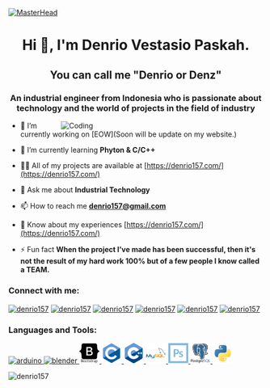 [![MasterHead](https://i.postimg.cc/76xN9shL/image.png)](https://denrio157.com)
<h1 align="center">Hi 👋, I'm Denrio Vestasio Paskah.</h1>
<h2 align="center">You can call me "Denrio or Denz"</h2>
<h3 align="center">An industrial engineer from Indonesia who is passionate about technology and the world of projects in the field of industry</h3>
<img align="right" alt="Coding" width="400" src="https://clipart-library.com/images_k/construction-worker-silhouette-vector/construction-worker-silhouette-vector-4.png">


- 🔭 I’m currently working on [EOW](Soon will be update on my website.)

- 🌱 I’m currently learning **Phyton & C/C++**

- 👨‍💻 All of my projects are available at [https://denrio157.com/](https://denrio157.com/)

- 💬 Ask me about **Industrial Technology**

- 📫 How to reach me **denrio157@gmail.com**

- 📄 Know about my experiences [https://denrio157.com/](https://denrio157.com/)

- ⚡ Fun fact **When the project I've made has been successful, then it's not the result of my hard work 100% but of a few people I know called a TEAM.**

<h3 align="left">Connect with me:</h3>
<p align="left">
<a href="https://twitter.com/denrio157" target="blank"><img align="center" src="https://raw.githubusercontent.com/rahuldkjain/github-profile-readme-generator/master/src/images/icons/Social/twitter.svg" alt="denrio157" height="30" width="40" /></a>
<a href="https://linkedin.com/in/denrio157" target="blank"><img align="center" src="https://raw.githubusercontent.com/rahuldkjain/github-profile-readme-generator/master/src/images/icons/Social/linked-in-alt.svg" alt="denrio157" height="30" width="40" /></a>
<a href="https://fb.com/denrio157" target="blank"><img align="center" src="https://raw.githubusercontent.com/rahuldkjain/github-profile-readme-generator/master/src/images/icons/Social/facebook.svg" alt="denrio157" height="30" width="40" /></a>
<a href="https://instagram.com/denrio157" target="blank"><img align="center" src="https://raw.githubusercontent.com/rahuldkjain/github-profile-readme-generator/master/src/images/icons/Social/instagram.svg" alt="denrio157" height="30" width="40" /></a>
<a href="https://www.youtube.com/c/denrio157" target="blank"><img align="center" src="https://raw.githubusercontent.com/rahuldkjain/github-profile-readme-generator/master/src/images/icons/Social/youtube.svg" alt="denrio157" height="30" width="40" /></a>
<a href="https://discord.gg/denrio157" target="blank"><img align="center" src="https://raw.githubusercontent.com/rahuldkjain/github-profile-readme-generator/master/src/images/icons/Social/discord.svg" alt="denrio157" height="30" width="40" /></a>
</p>

<h3 align="left">Languages and Tools:</h3>
<p align="left"> <a href="https://www.arduino.cc/" target="_blank" rel="noreferrer"> <img src="https://cdn.worldvectorlogo.com/logos/arduino-1.svg" alt="arduino" width="40" height="40"/> </a> <a href="https://www.blender.org/" target="_blank" rel="noreferrer"> <img src="https://download.blender.org/branding/community/blender_community_badge_white.svg" alt="blender" width="40" height="40"/> </a> <a href="https://getbootstrap.com" target="_blank" rel="noreferrer"> <img src="https://raw.githubusercontent.com/devicons/devicon/master/icons/bootstrap/bootstrap-plain-wordmark.svg" alt="bootstrap" width="40" height="40"/> </a> <a href="https://www.cprogramming.com/" target="_blank" rel="noreferrer"> <img src="https://raw.githubusercontent.com/devicons/devicon/master/icons/c/c-original.svg" alt="c" width="40" height="40"/> </a> <a href="https://www.w3schools.com/cpp/" target="_blank" rel="noreferrer"> <img src="https://raw.githubusercontent.com/devicons/devicon/master/icons/cplusplus/cplusplus-original.svg" alt="cplusplus" width="40" height="40"/> </a> <a href="https://www.mysql.com/" target="_blank" rel="noreferrer"> <img src="https://raw.githubusercontent.com/devicons/devicon/master/icons/mysql/mysql-original-wordmark.svg" alt="mysql" width="40" height="40"/> </a> <a href="https://www.photoshop.com/en" target="_blank" rel="noreferrer"> <img src="https://raw.githubusercontent.com/devicons/devicon/master/icons/photoshop/photoshop-line.svg" alt="photoshop" width="40" height="40"/> </a> <a href="https://www.postgresql.org" target="_blank" rel="noreferrer"> <img src="https://raw.githubusercontent.com/devicons/devicon/master/icons/postgresql/postgresql-original-wordmark.svg" alt="postgresql" width="40" height="40"/> </a> <a href="https://www.python.org" target="_blank" rel="noreferrer"> <img src="https://raw.githubusercontent.com/devicons/devicon/master/icons/python/python-original.svg" alt="python" width="40" height="40"/> </a></p>

<p><img align="left" src="https://github-readme-stats.vercel.app/api/top-langs?username=denrio157&show_icons=true&locale=en&layout=compact" alt="denrio157" /></p>
